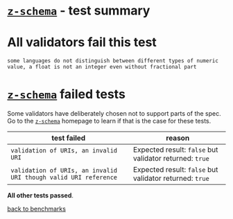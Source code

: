# [`z-schema`](https://github.com/zaggino/z-schema) - test summary

# All validators fail this test

`some languages do not distinguish between different types of numeric value, a float is not an integer even without fractional part`

# [`z-schema`](https://github.com/zaggino/z-schema) failed tests

Some validators have deliberately chosen not to support parts of the spec. Go to the [`z-schema`](https://github.com/zaggino/z-schema) homepage to learn if
that is the case for these tests.

|test failed|reason
|-----------|------
|`validation of URIs, an invalid URI`|Expected result: `false` but validator returned: `true`
|`validation of URIs, an invalid URI though valid URI reference`|Expected result: `false` but validator returned: `true`

**All other tests passed**.

[back to benchmarks](https://github.com/Muscula/json-schema-benchmark)